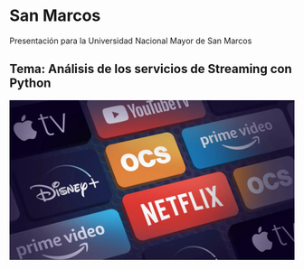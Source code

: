 # San Marcos
Presentación para la Universidad Nacional Mayor de San Marcos

## Tema: Análisis de los servicios de Streaming con Python

<center>
<img src="https://raw.githubusercontent.com/thecodemancer/san_marcos_presentations/main/img/tcl-Best-Streaming-Apps-2022.webp" />
</center>
